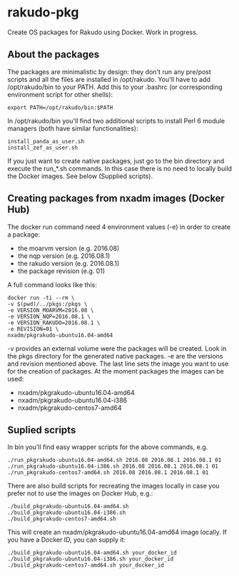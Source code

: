 # rakudo-pkg
Create OS packages for Rakudo using Docker. Work in progress.

## About the packages
The packages are minimalistic by design: they don't run any pre/post scripts and all the files are installed in /opt/rakudo. You'll have to add /opt/rakudo/bin to your PATH. Add this to your .bashrc (or corresponding environment script for other shells):
```
export PATH=/opt/rakudo/bin:$PATH
```

In /opt/rakudo/bin you'll find two additional scripts to install Perl 6 module managers (both have similar functionalities):
```
install_panda_as_user.sh
install_zef_as_user.sh
```

If you just want to create native packages, just go to the bin directory and execute the run_*.sh commands. In this case there is no need to locally build the Docker images. See below (Supplied scripts).

## Creating packages from nxadm images (Docker Hub)
The docker run command need 4 environment values (-e) in order to create a package:
- the moarvm version (e.g. 2016.08)
- the nqp version (e.g. 2016.08.1)
- the rakudo version (e.g. 2016.08.1)
- the package revision (e.g. 01)

A full command looks like this:
```
docker run -ti --rm \
-v $(pwd)/../pkgs:/pkgs \
-e VERSION_MOARVM=2016.08 \
-e VERSION_NQP=2016.08.1 \
-e VERSION_RAKUDO=2016.08.1 \
-e REVISION=01 \
nxadm/pkgrakudo-ubuntu16.04-amd64
```

-v provides an external volume were the packages will be created. Look in the pkgs directory for the generated native packages.
-e are the versions and revision mentioned above.
The last line sets the image you want to use for the creation of packages. At the moment packages the images can be used:
- nxadm/pkgrakudo-ubuntu16.04-amd64
- nxadm/pkgrakudo-ubuntu16.04-i386
- nxadm/pkgrakudo-centos7-amd64

## Suplied scripts
In bin you'll find easy wrapper scripts for the above commands, e.g.
```
./run_pkgrakudo-ubuntu16.04-amd64.sh 2016.08 2016.08.1 2016.08.1 01
./run_pkgrakudo-ubuntu16.04-i386.sh 2016.08 2016.08.1 2016.08.1 01
./run_pkgrakudo-centos7-amd64.sh 2016.08 2016.08.1 2016.08.1 01
```

There are also build scripts for recreating the images locally in case you prefer
not to use the images on Docker Hub, e.g.:
```
./build_pkgrakudo-ubuntu16.04-amd64.sh
./build_pkgrakudo-ubuntu16.04-i386.sh
./build_pkgrakudo-centos7-amd64.sh
```
This will create an nxadm/pkgrakudo-ubuntu16.04-amd64 image locally. If you
have a Docker ID, you can supply it:

```
./build_pkgrakudo-ubuntu16.04-amd64.sh your_docker_id
./build_pkgrakudo-ubuntu16.04-i386.sh your_docker_id
./build_pkgrakudo-centos7-amd64.sh your_docker_id
```
